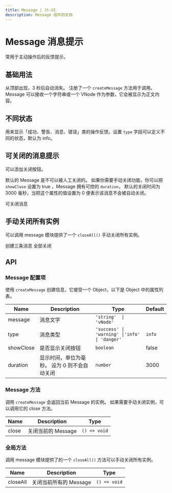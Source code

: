 ```yaml
---
title: Message | Jt-UI
description: Message 组件的文档
---
```


# Message 消息提示 [​](#message-消息提示)

常用于主动操作后的反馈提示。

## 基础用法 [​](#基础用法)

从顶部出现，3 秒后自动消失。 注册了一个 `createMessage` 方法用于调用。 Message 可以接收一个字符串或一个 VNode 作为参数，它会被显示为正文内容。

<preview path="../demo/Message/Basic.vue" title="基础用法" description="Message 组件的基础用法"></preview>

## 不同状态 [​](#不同状态)

用来显示「成功、警告、消息、错误」类的操作反馈。设置 `type` 字段可以定义不同的状态，默认为 info。

<preview path="../demo/Message/Type.vue" title="基础用法" description="Message 组件的基础用法"></preview>

## 可关闭的消息提示 [​](#可关闭的消息提示)

可以添加关闭按钮。

默认的 Message 是不可以被人工关闭的。 如果你需要手动关闭功能，你可以把 `showClose` 设置为 true ，Message 拥有可控的 `duration`， 默认的关闭时间为 3000 毫秒，当把这个属性的值设置为 0 便表示该消息不会被自动关闭。

可关闭消息

<preview path="../demo/Message/Close.vue" title="基础用法" description="Message 组件的基础用法"></preview>

## 手动关闭所有实例 [​](#手动关闭所有实例)

可以调用 message 模块提供了一个 `closeAll()` 手动关闭所有实例。

创建三条消息 全部关闭

<preview path="../demo/Message/CloseAll.vue" title="基础用法" description="Message 组件的基础用法"></preview>

## API [​](#api)

### Message 配置项 [​](#message-配置项)

使用 `createMessage` 创建信息，它接受一个 Object，以下是 Object 中的属性列表。

| Name      | Description                                  | Type                                          | Default |
| --------- | -------------------------------------------- | --------------------------------------------- | ------- |
| message   | 消息文字                                     | `'string'  \| 'vNode'`                        |         |
| type      | 消息类型                                     | `'success' \| 'warning' \|'info' \| 'danger'` | `info`  |
| showClose | 是否显示关闭按钮                             | `boolean`                                     | false   |
| duration  | 显示时间，单位为毫秒。 设为 0 则不会自动关闭 | `number`                                      | 3000    |

### Message 方法 [​](#message-方法)

调用 `createMessage` 会返回当前 Message 的实例。 如果需要手动关闭实例，可以调用它的 close 方法。

| Name  | Description        | Type         |
| ----- | ------------------ | ------------ |
| close | 关闭当前的 Message | `() => void` |

### 全局方法 [​](#全局方法)

调用 message 模块提供了的一个 `closeAll()` 方法可以手动关闭所有实例。

| Name     | Description            | Type         |
| -------- | ---------------------- | ------------ |
| closeAll | 关闭当前所有的 Message | `() => void` |
